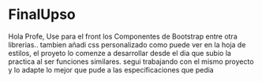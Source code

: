 # FinalUpso

Hola Profe, Use para el front los Componentes de Bootstrap entre otra librerias..
tambien añadi css personalizado como puede ver en la hoja de estilos, el proyeto lo comenze a desarrollar desde el dia que subio la practica al ser funciones similares.
segui trabajando con el mismo proyecto y lo adapte lo mejor que pude a las especificaciones que pedia

